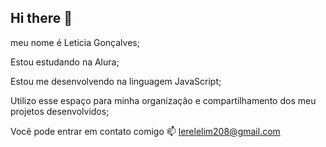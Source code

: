 ## Hi there 👋
meu nome é Leticia Gonçalves; 

Estou estudando na Alura; 

Estou me desenvolvendo na linguagem JavaScript; 

Utilizo esse espaço para minha organização e compartilhamento dos meu projetos desenvolvidos; 

Você pode entrar em contato comigo 📫
lerelelim208@gmail.com
